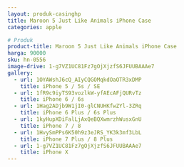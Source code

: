 ```yaml
---
layout: produk-casinghp
title: Maroon 5 Just Like Animals iPhone Case
categories: apple

# Produk
product-title: Maroon 5 Just Like Animals iPhone Case
harga: 90000
sku: hn-0556
image-drive: 1-g7VZ1UC81Fz7gOjXjzfS6JFUUBAAAe7
gallery:
  - url: 1OYAWshJ6cQ_AIyCQGOMqkdOaOTR3xDMP
    title: iPhone 5 / 5s / SE
  - url: 1fR9c9iyTS93vozlkW-yfAEcAFjQURvTz
    title: iPhone 6 / 6s
  - url: 1Hag2ADjb9W1jI0-glCNUHKfwZYl-3ZRq
    title: iPhone 6 Plus / 6s Plus
  - url: 1kyHupXDiFalLjAxQeBQXwmrzhWusxGnU
    title: iPhone 7 / 8
  - url: 1HvySmPPs6K50h9z3eJRS_YK3k3mf3LbL
    title: iPhone 7 Plus / 8 Plus
  - url: 1-g7VZ1UC81Fz7gOjXjzfS6JFUUBAAAe7
    title: iPhone X
---
```

